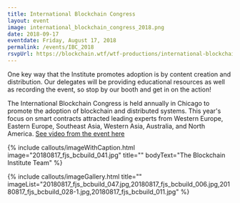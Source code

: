 ```yaml
---
title: International Blockchain Congress
layout: event
image: international_blockchain_congress_2018.png
date: 2018-09-17
eventdate: Friday, August 17, 2018
permalink: /events/IBC_2018
rsvpUrl: https://blockchain.wtf/wtf-productions/international-blockchain-congress/
---
```

One key way that the Institute promotes adoption is by content creation and distribution. Our delegates will be providing educational resources as well as recording the event, so stop by our booth and get in on the action!

The International Blockchain Congress is held annually in Chicago to promote the adoption of blockchain and distributed systems. This year's focus on smart contracts attracted leading experts from Western Europe, Eastern Europe, Southeast Asia, Western Asia, Australia, and North America. <a href="https://blockchain.wtf/wtf-productions/international-blockchain-congress/" target="_blank">See video from the event here</a>

{% include callouts/imageWithCaption.html
	image="20180817_fjs_bcbuild_041.jpg"
	title=""
	bodyText="The Blockchain Institute Team"
%}

{% include callouts/imageGallery.html
     title=""
       imageList="20180817_fjs_bcbuild_047.jpg,20180817_fjs_bcbuild_006.jpg,20180817_fjs_bcbuild_028-1.jpg,20180817_fjs_bcbuild_011.jpg"
%}
